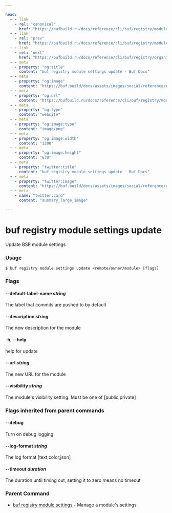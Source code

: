 ```yaml
---

head:
  - - link
    - rel: "canonical"
      href: "https://bufbuild.ru/docs/reference/cli/buf/registry/module/settings/update/"
  - - link
    - rel: "prev"
      href: "https://bufbuild.ru/docs/reference/cli/buf/registry/module/settings/"
  - - link
    - rel: "next"
      href: "https://bufbuild.ru/docs/reference/cli/buf/registry/organization/"
  - - meta
    - property: "og:title"
      content: "buf registry module settings update - Buf Docs"
  - - meta
    - property: "og:image"
      content: "https://buf.build/docs/assets/images/social/reference/cli/buf/registry/module/settings/update.png"
  - - meta
    - property: "og:url"
      content: "https://bufbuild.ru/docs/reference/cli/buf/registry/module/settings/update/"
  - - meta
    - property: "og:type"
      content: "website"
  - - meta
    - property: "og:image:type"
      content: "image/png"
  - - meta
    - property: "og:image:width"
      content: "1200"
  - - meta
    - property: "og:image:height"
      content: "630"
  - - meta
    - property: "twitter:title"
      content: "buf registry module settings update - Buf Docs"
  - - meta
    - property: "twitter:image"
      content: "https://buf.build/docs/assets/images/social/reference/cli/buf/registry/module/settings/update.png"
  - - meta
    - name: "twitter:card"
      content: "summary_large_image"

---
```


# buf registry module settings update

Update BSR module settings

### Usage

```console
$ buf registry module settings update <remote/owner/module> [flags]
```

### Flags

#### \--default-label-name _string_

The label that commits are pushed to by default

#### \--description _string_

The new description for the module

#### \-h, --help

help for update

#### \--url _string_

The new URL for the module

#### \--visibility _string_

The module's visibility setting. Must be one of \[public,private\]

### Flags inherited from parent commands

#### \--debug

Turn on debug logging

#### \--log-format _string_

The log format \[text,color,json\]

#### \--timeout _duration_

The duration until timing out, setting it to zero means no timeout

### Parent Command

- [buf registry module settings](../) - Manage a module's settings

